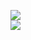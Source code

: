 [![](https://img.shields.io/badge/Made%20With-Github%20Spray-lightgrey.svg?style=for-the-badge&logo=github)](https://github.com/Annihil/github-spray#22968)  
[![](https://i.imgur.com/2DrTn0Z.gif)](https://github.com/Annihil/github-spray)